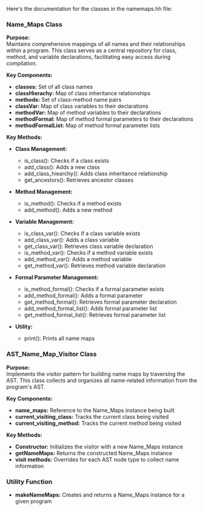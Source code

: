 Here's the documentation for the classes in the namemaps.hh file:

### Name_Maps Class
**Purpose:**  
Maintains comprehensive mappings of all names and their relationships within a program. This class serves as a central repository for class, method, and variable declarations, facilitating easy access during compilation.

**Key Components:**
- **classes:** Set of all class names
- **classHierachy:** Map of class inheritance relationships
- **methods:** Set of class-method name pairs
- **classVar:** Map of class variables to their declarations
- **methodVar:** Map of method variables to their declarations
- **methodFormal:** Map of method formal parameters to their declarations
- **methodFormalList:** Map of method formal parameter lists

**Key Methods:**
- **Class Management:**
  - is_class(): Checks if a class exists
  - add_class(): Adds a new class
  - add_class_hiearchy(): Adds class inheritance relationship
  - get_ancestors(): Retrieves ancestor classes

- **Method Management:**
  - is_method(): Checks if a method exists
  - add_method(): Adds a new method

- **Variable Management:**
  - is_class_var(): Checks if a class variable exists
  - add_class_var(): Adds a class variable
  - get_class_var(): Retrieves class variable declaration
  - is_method_var(): Checks if a method variable exists
  - add_method_var(): Adds a method variable
  - get_method_var(): Retrieves method variable declaration

- **Formal Parameter Management:**
  - is_method_formal(): Checks if a formal parameter exists
  - add_method_formal(): Adds a formal parameter
  - get_method_formal(): Retrieves formal parameter declaration
  - add_method_formal_list(): Adds formal parameter list
  - get_method_formal_list(): Retrieves formal parameter list

- **Utility:**
  - print(): Prints all name maps

### AST_Name_Map_Visitor Class
**Purpose:**  
Implements the visitor pattern for building name maps by traversing the AST. This class collects and organizes all name-related information from the program's AST.

**Key Components:**
- **name_maps:** Reference to the Name_Maps instance being built
- **current_visiting_class:** Tracks the current class being visited
- **current_visiting_method:** Tracks the current method being visited

**Key Methods:**
- **Constructor:** Initializes the visitor with a new Name_Maps instance
- **getNameMaps:** Returns the constructed Name_Maps instance
- **visit methods:** Overrides for each AST node type to collect name information

### Utility Function
- **makeNameMaps:** Creates and returns a Name_Maps instance for a given program
